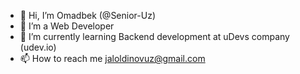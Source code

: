 - 👋 Hi, I’m Omadbek (@Senior-Uz)
- 👀 I’m a Web Developer
- 🌱 I’m currently learning Backend development at uDevs company (udev.io)
- 📫 How to reach me jaloldinovuz@gmail.com

<!---
Senior-Uz/Senior-Uz is a ✨ special ✨ repository because its `README.md` (this file) appears on your GitHub profile.
You can click the Preview link to take a look at your changes.
--->
